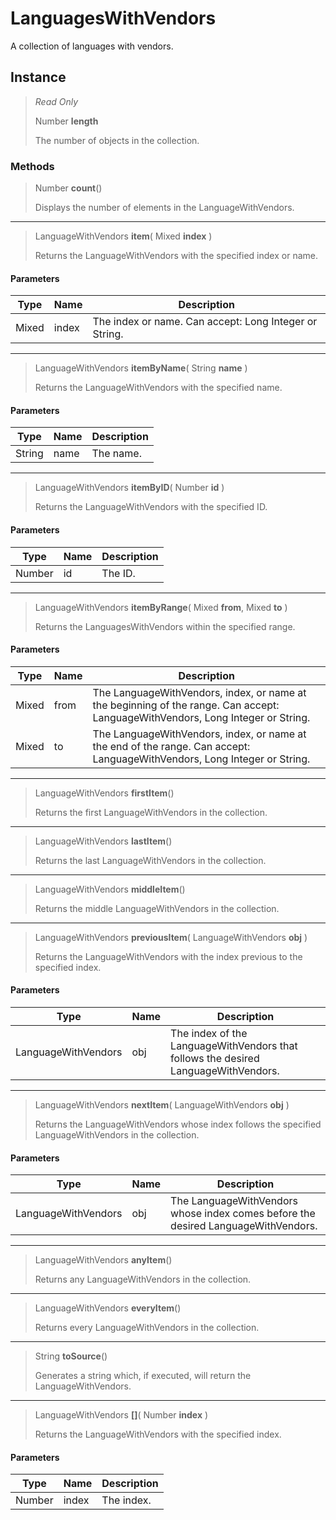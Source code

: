 # LanguagesWithVendors
A collection of languages with vendors.

## Instance
> *Read Only* 
> 
> Number **length** 
>
> The number of objects in the collection.

### Methods
> Number **count**()
> 
> Displays the number of elements in the LanguageWithVendors.
*** 
> LanguageWithVendors **item**( Mixed **index** )
> 
> Returns the LanguageWithVendors with the specified index or name.
#### Parameters
| Type | Name | Description |
|---|---|---|
| Mixed | index | The index or name. Can accept: Long Integer or String. |

*** 
> LanguageWithVendors **itemByName**( String **name** )
> 
> Returns the LanguageWithVendors with the specified name.
#### Parameters
| Type | Name | Description |
|---|---|---|
| String | name | The name. |

*** 
> LanguageWithVendors **itemByID**( Number **id** )
> 
> Returns the LanguageWithVendors with the specified ID.
#### Parameters
| Type | Name | Description |
|---|---|---|
| Number | id | The ID. |

*** 
> LanguageWithVendors **itemByRange**( Mixed **from**, Mixed **to** )
> 
> Returns the LanguagesWithVendors within the specified range.
#### Parameters
| Type | Name | Description |
|---|---|---|
| Mixed | from | The LanguageWithVendors, index, or name at the beginning of the range. Can accept: LanguageWithVendors, Long Integer or String. |
| Mixed | to | The LanguageWithVendors, index, or name at the end of the range. Can accept: LanguageWithVendors, Long Integer or String. |

*** 
> LanguageWithVendors **firstItem**()
> 
> Returns the first LanguageWithVendors in the collection.
*** 
> LanguageWithVendors **lastItem**()
> 
> Returns the last LanguageWithVendors in the collection.
*** 
> LanguageWithVendors **middleItem**()
> 
> Returns the middle LanguageWithVendors in the collection.
*** 
> LanguageWithVendors **previousItem**( LanguageWithVendors **obj** )
> 
> Returns the LanguageWithVendors with the index previous to the specified index.
#### Parameters
| Type | Name | Description |
|---|---|---|
| LanguageWithVendors | obj | The index of the LanguageWithVendors that follows the desired LanguageWithVendors. |

*** 
> LanguageWithVendors **nextItem**( LanguageWithVendors **obj** )
> 
> Returns the LanguageWithVendors whose index follows the specified LanguageWithVendors in the collection.
#### Parameters
| Type | Name | Description |
|---|---|---|
| LanguageWithVendors | obj | The LanguageWithVendors whose index comes before the desired LanguageWithVendors. |

*** 
> LanguageWithVendors **anyItem**()
> 
> Returns any LanguageWithVendors in the collection.
*** 
> LanguageWithVendors **everyItem**()
> 
> Returns every LanguageWithVendors in the collection.
*** 
> String **toSource**()
> 
> Generates a string which, if executed, will return the LanguageWithVendors.
*** 
> LanguageWithVendors **[]**( Number **index** )
> 
> Returns the LanguageWithVendors with the specified index.
#### Parameters
| Type | Name | Description |
|---|---|---|
| Number | index | The index. |



